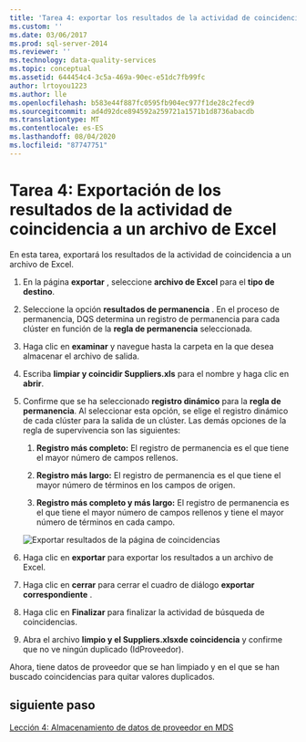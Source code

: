 ```yaml
---
title: 'Tarea 4: exportar los resultados de la actividad de coincidencia a un archivo de Excel | Microsoft Docs'
ms.custom: ''
ms.date: 03/06/2017
ms.prod: sql-server-2014
ms.reviewer: ''
ms.technology: data-quality-services
ms.topic: conceptual
ms.assetid: 644454c4-3c5a-469a-90ec-e51dc7fb99fc
author: lrtoyou1223
ms.author: lle
ms.openlocfilehash: b583e44f887fc0595fb904ec977f1de28c2fecd9
ms.sourcegitcommit: ad4d92dce894592a259721a1571b1d8736abacdb
ms.translationtype: MT
ms.contentlocale: es-ES
ms.lasthandoff: 08/04/2020
ms.locfileid: "87747751"
---
```

# <a name="task-4-exporting-the-results-from-matching-activity-to-an-excel-file"></a>Tarea 4: Exportación de los resultados de la actividad de coincidencia a un archivo de Excel
  En esta tarea, exportará los resultados de la actividad de coincidencia a un archivo de Excel.

1.  En la página **exportar** , seleccione **archivo de Excel** para el **tipo de destino**.

2.  Seleccione la opción **resultados de permanencia** . En el proceso de permanencia, DQS determina un registro de permanencia para cada clúster en función de la **regla de permanencia** seleccionada.

3.  Haga clic en **examinar** y navegue hasta la carpeta en la que desea almacenar el archivo de salida.

4.  Escriba **limpiar y coincidir Suppliers.xls** para el nombre y haga clic en **abrir**.

5.  Confirme que se ha seleccionado **registro dinámico** para la **regla de permanencia**. Al seleccionar esta opción, se elige el registro dinámico de cada clúster para la salida de un clúster. Las demás opciones de la regla de supervivencia son las siguientes:

    1.  **Registro más completo:** El registro de permanencia es el que tiene el mayor número de campos rellenos.

    2.  **Registro más largo:** El registro de permanencia es el que tiene el mayor número de términos en los campos de origen.

    3.  **Registro más completo y más largo:** El registro de permanencia es el que tiene el mayor número de campos rellenos y tiene el mayor número de términos en cada campo.

     ![Exportar resultados de la página de coincidencias](../../2014/tutorials/media/et-exportingtheresultsfrommatoanexcelfile.jpg "Exportar resultados de la página de coincidencias")

6.  Haga clic en **exportar** para exportar los resultados a un archivo de Excel.

7.  Haga clic en **cerrar** para cerrar el cuadro de diálogo **exportar correspondiente** .

8.  Haga clic en **Finalizar** para finalizar la actividad de búsqueda de coincidencias.

9. Abra el archivo **limpio y el Suppliers.xlsxde coincidencia** y confirme que no ve ningún duplicado (IdProveedor).

 Ahora, tiene datos de proveedor que se han limpiado y en el que se han buscado coincidencias para quitar valores duplicados.

## <a name="next-step"></a>siguiente paso
 [Lección 4: Almacenamiento de datos de proveedor en MDS](../../2014/tutorials/lesson-4-storing-supplier-data-in-mds.md)


